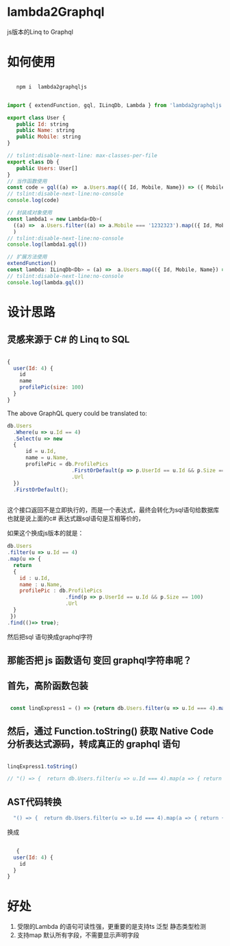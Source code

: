 
# lambda2Graphql

js版本的Linq to Graphql

# 如何使用

``` js

   npm i  lambda2graphqljs

```

``` js

import { extendFunction, gql, ILinqDb, Lambda } from 'lambda2graphqljs'

export class User {
   public Id: string
   public Name: string
   public Mobile: string
}

// tslint:disable-next-line: max-classes-per-file
export class Db {
   public Users: User[]
}
// 当作函数使用
const code = gql((a) =>  a.Users.map(({ Id, Mobile, Name}) => ({ Mobile, Name, Id})))
// tslint:disable-next-line:no-console
console.log(code)

// 封装成对象使用
const lambda1 = new Lambda<Db>(
  ((a) =>  a.Users.filter((a) => a.Mobile === '1232323').map(({ Id, Mobile, Name}) => ({ Mobile}))),
  )
// tslint:disable-next-line:no-console
console.log(lambda1.gql())

// 扩展方法使用
extendFunction()
const lambda: ILinqDb<Db> = (a) =>  a.Users.map(({ Id, Mobile, Name}) => ({ Mobile, Name}))
// tslint:disable-next-line:no-console
console.log(lambda.gql())


```

# 设计思路

## 灵感来源于 C# 的 Linq to SQL

``` js

{
  user(Id: 4) {
    id
    name
    profilePic(size: 100)
  }
}

```

The above GraphQL query could be translated to:

``` js
db.Users
  .Where(u => u.Id == 4)
  .Select(u => new
  {
      id = u.Id,
      name = u.Name,
      profilePic = db.ProfilePics
                     .FirstOrDefault(p => p.UserId == u.Id && p.Size == 100)
                     .Url
  })
  .FirstOrDefault();
  
  ```
  
  这个接口返回不是立即执行的，而是一个表达式，最终会转化为sql语句给数据库
  也就是说上面的c# 表达式跟sql语句是互相等价的， 
  
  如果这个换成js版本的就是：
  
  ```js
  db.Users
  .filter(u => u.Id == 4)
  .map(u => {
    return
    {
      id : u.Id,
      name : u.Name,
      profilePic : db.ProfilePics
                     .find(p => p.UserId == u.Id && p.Size == 100)
                     .Url
    }
   })
  .find(()=> true);
  
  ```
  
  然后把sql 语句换成graphql字符
  
## 那能否把 js 函数语句 变回 graphql字符串呢？
  
## 首先，高阶函数包装

  ``` js
  
   const linqExpress1 = () => {return db.Users.filter(u => u.Id === 4).map(a => { return { id:a.id } }) }

```
  
## 然后，通过 Function.toString()  获取 Native Code 分析表达式源码，转成真正的 graphql 语句
  
  ```js

  linqExpress1.toString()
  
  // "() => {  return db.Users.filter(u => u.Id === 4).map(a => { return { id:a.id } }) } "
```
  
## AST代码转换
  
```js
  "() => {  return db.Users.filter(u => u.Id === 4).map(a => { return { id:a.id } })}"
  ```
  
  换成
  
```js

   {
  user(Id: 4) {
    id
  }
}

```

# 好处
  
1. 受限的Lambda 的语句可读性强，更重要的是支持ts 泛型 静态类型检测
2. 支持map 默认所有字段，不需要显示声明字段
